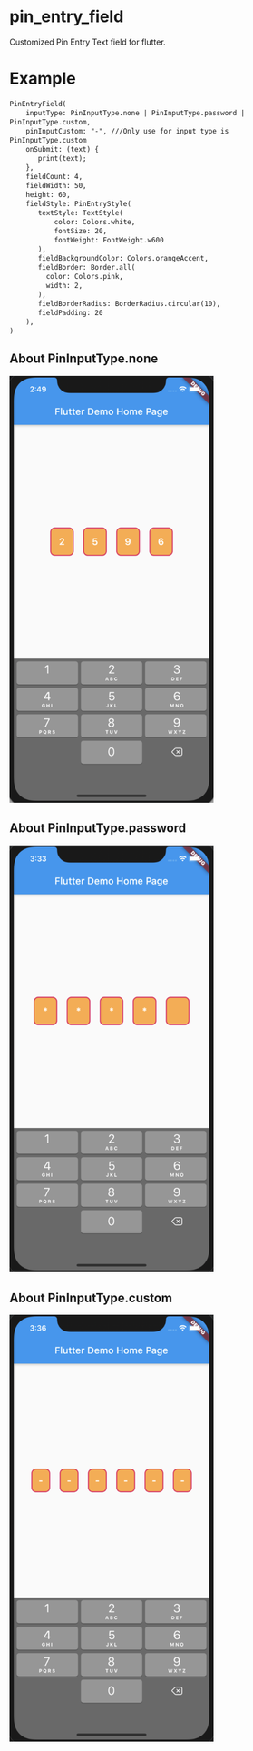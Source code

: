 # pin_entry_field
Customized Pin Entry Text field for flutter.

# Example

```
PinEntryField(
    inputType: PinInputType.none | PinInputType.password | PinInputType.custom,
    pinInputCustom: "-", ///Only use for input type is PinInputType.custom
    onSubmit: (text) {
       print(text);
    },
    fieldCount: 4,
    fieldWidth: 50,
    height: 60,
    fieldStyle: PinEntryStyle(
       textStyle: TextStyle(
           color: Colors.white,
           fontSize: 20,
           fontWeight: FontWeight.w600
       ),
       fieldBackgroundColor: Colors.orangeAccent,
       fieldBorder: Border.all(
         color: Colors.pink,
         width: 2,
       ),
       fieldBorderRadius: BorderRadius.circular(10),
       fieldPadding: 20
    ),
)
```
## About PinInputType.none
<img src="https://raw.githubusercontent.com/devfun052017/pin_entry_field/main/images/1.png" width="360"/>

## About PinInputType.password
<img src="https://raw.githubusercontent.com/devfun052017/pin_entry_field/main/images/2.png" width="360"/>

## About PinInputType.custom
<img src="https://raw.githubusercontent.com/devfun052017/pin_entry_field/main/images/3.png" width="360"/>
